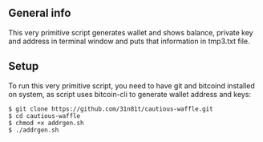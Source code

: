 ## General info
This very primitive script generates wallet and shows balance, private key and address in terminal window and puts that information in tmp3.txt file.

## Setup
To run this very primitive script, you need to have git and bitcoind installed on system, as script uses bitcoin-cli to generate wallet address and keys:

```
$ git clone https://github.com/31n81t/cautious-waffle.git
$ cd cautious-waffle
$ chmod +x addrgen.sh
$ ./addrgen.sh
```
